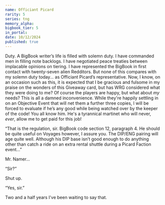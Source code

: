 ```yaml
---
name: Officiant Picard
rarity: 5
series: tng
memory_alpha:
bigbook_tier: 5
in_portal:
date: 10/12/2024
published: true
---
```


Duty. A BigBook writer’s life is filled with solemn duty. I have commanded men in filling note backlogs. I have negotiated peace treaties between implacable opinions on tiering. I have represented the BigBook in first contact with twenty-seven alien Redditors. But none of this compares with my solemn duty today... as Officiant Picard’s representative. Now, I know, on an occasion such as this, it is expected that I be gracious and fulsome in my praise on the wonders of this Giveaway card, but has WRG considered what they were doing to me? Of course the players are happy, but what about *my* needs? This is all a damned inconvenience. While they're happily settling in on an Objective Event that will net them a further three copies, I will be forced to evaluate if he’s any good while being watched over by the keeper of the code! You all know him. He's a tyrannical martinet who will never, *ever*, allow me to get paid for this job!

“That is the regulation, sir. BigBook code section 12, paragraph 4. He should be quite useful on Voyages however, I assure you. The DIP/ENG pairing will age quite well. Although his DIP base isn’t good enough to do anything other than catch a ride on an extra rental shuttle during a Picard Faction event…”

Mr. Namer…

“Sir?”

Shut up.

“Yes, sir.”

Two and a half years I've been waiting to say that.
